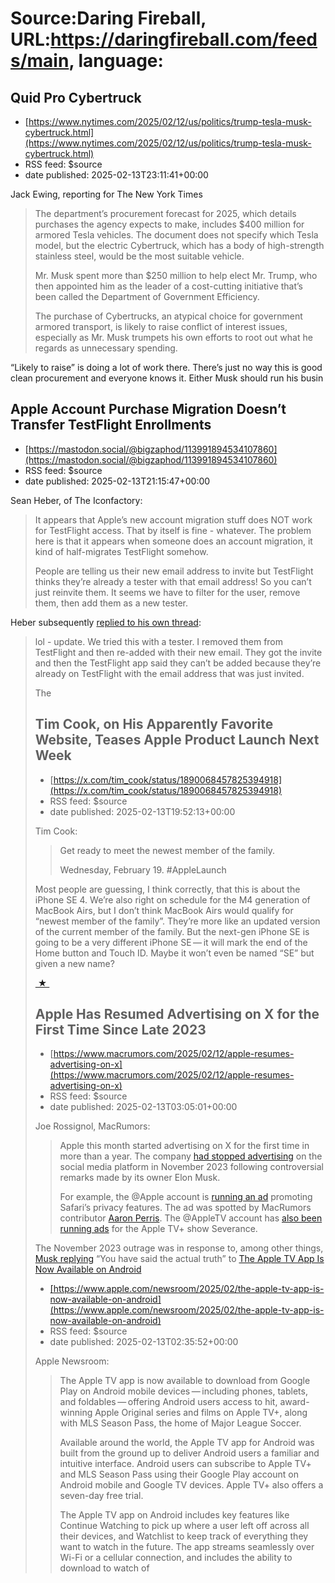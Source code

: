 # Source:Daring Fireball, URL:https://daringfireball.com/feeds/main, language:

## Quid Pro Cybertruck
 - [https://www.nytimes.com/2025/02/12/us/politics/trump-tesla-musk-cybertruck.html](https://www.nytimes.com/2025/02/12/us/politics/trump-tesla-musk-cybertruck.html)
 - RSS feed: $source
 - date published: 2025-02-13T23:11:41+00:00

<p>Jack Ewing, reporting for The New York Times</p>

<blockquote>
  <p>The department’s procurement forecast for 2025, which details
purchases the agency expects to make, includes $400 million for
armored Tesla vehicles. The document does not specify which Tesla
model, but the electric Cybertruck, which has a body of
high-strength stainless steel, would be the most suitable vehicle.</p>

<p>Mr. Musk spent more than $250 million to help elect Mr. Trump, who
then appointed him as the leader of a cost-cutting initiative
that’s been called the Department of Government Efficiency.</p>

<p>The purchase of Cybertrucks, an atypical choice for government
armored transport, is likely to raise conflict of interest issues,
especially as Mr. Musk trumpets his own efforts to root out what
he regards as unnecessary spending.</p>
</blockquote>

<p>“Likely to raise” is doing a lot of work there. There’s just no way this is good clean procurement and everyone knows it. Either Musk should run his busin

## Apple Account Purchase Migration Doesn’t Transfer TestFlight Enrollments
 - [https://mastodon.social/@bigzaphod/113991894534107860](https://mastodon.social/@bigzaphod/113991894534107860)
 - RSS feed: $source
 - date published: 2025-02-13T21:15:47+00:00

<p>Sean Heber, of The Iconfactory:</p>

<blockquote>
  <p>It appears that Apple’s new account migration stuff does NOT work
for TestFlight access. That by itself is fine - whatever. The
problem here is that it appears when someone does an account
migration, it kind of half-migrates TestFlight somehow.</p>

<p>People are telling us their new email address to invite but
TestFlight thinks they’re already a tester with that email
address! So you can’t just reinvite them. It seems we have to filter for
the user, remove them, then add them as a new tester.</p>
</blockquote>

<p>Heber subsequently <a href="https://mastodon.social/@bigzaphod/113991948583471243">replied to his own thread</a>:</p>

<blockquote>
  <p>lol - update. We tried this with a tester. I removed them from
TestFlight and then re-added with their new email. They got the
invite and then the TestFlight app said they can’t be added
because they’re already on TestFlight with the email address that
was just invited.</p>

<p>The

## Tim Cook, on His Apparently Favorite Website, Teases Apple Product Launch Next Week
 - [https://x.com/tim_cook/status/1890068457825394918](https://x.com/tim_cook/status/1890068457825394918)
 - RSS feed: $source
 - date published: 2025-02-13T19:52:13+00:00

<p>Tim Cook:</p>

<blockquote>
  <p>Get ready to meet the newest member of the family.</p>

<p>Wednesday, February 19. #AppleLaunch</p>
</blockquote>

<p>Most people are guessing, I think correctly, that this is about the iPhone SE 4. We’re also right on schedule for the M4 generation of MacBook Airs, but I don’t think MacBook Airs would qualify for “newest member of the family”. They’re more like an updated version of the current member of the family. But the next-gen iPhone SE is going to be a very different iPhone SE — it will mark the end of the Home button and Touch ID. Maybe it won’t even be named “SE” but given a new name?</p>

<div>
<a  title="Permanent link to ‘Tim Cook, on His Apparently Favorite Website, Teases Apple Product Launch Next Week’"  href="https://daringfireball.net/linked/2025/02/13/cook-x-product-launch">&nbsp;★&nbsp;</a>
</div>

## Apple Has Resumed Advertising on X for the First Time Since Late 2023
 - [https://www.macrumors.com/2025/02/12/apple-resumes-advertising-on-x](https://www.macrumors.com/2025/02/12/apple-resumes-advertising-on-x)
 - RSS feed: $source
 - date published: 2025-02-13T03:05:01+00:00

<p>Joe Rossignol, MacRumors:</p>

<blockquote>
  <p>Apple this month started advertising on X for the first time in
more than a year. The company <a href="https://www.macrumors.com/2023/11/17/apple-pauses-ads-on-x/">had stopped advertising</a> on
the social media platform in November 2023 following controversial
remarks made by its owner Elon Musk.</p>

<p>For example, the @Apple account is <a href="https://x.com/apple/status/1889089503278813659">running an ad</a> promoting
Safari’s privacy features. The ad was spotted by MacRumors
contributor <a href="https://x.com/aaronp613">Aaron Perris</a>. The @AppleTV account has <a href="https://twitter.com/AdtechBrags/status/1888708923651440701">also
been running ads</a> for the Apple TV+ show Severance.</p>
</blockquote>

<p>The November 2023 outrage was in response to, among other things, <a href="https://x.com/elonmusk/status/1724908287471272299">Musk replying</a> “You have said the actual truth” to <a href="https://x.com/breakingbaht/stat

## The Apple TV App Is Now Available on Android
 - [https://www.apple.com/newsroom/2025/02/the-apple-tv-app-is-now-available-on-android](https://www.apple.com/newsroom/2025/02/the-apple-tv-app-is-now-available-on-android)
 - RSS feed: $source
 - date published: 2025-02-13T02:35:52+00:00

<p>Apple Newsroom:</p>

<blockquote>
  <p>The Apple TV app is now available to download from Google Play on
Android mobile devices — including phones, tablets, and foldables — offering Android users access to hit, award-winning Apple
Original series and films on Apple TV+, along with MLS Season
Pass, the home of Major League Soccer.</p>

<p>Available around the world, the Apple TV app for Android was
built from the ground up to deliver Android users a familiar and
intuitive interface. Android users can subscribe to Apple TV+
and MLS Season Pass using their Google Play account on Android
mobile and Google TV devices. Apple TV+ also offers a seven-day
free trial.</p>

<p>The Apple TV app on Android includes key features like Continue
Watching to pick up where a user left off across all their
devices, and Watchlist to keep track of everything they want to
watch in the future. The app streams seamlessly over Wi-Fi or a
cellular connection, and includes the ability to download to watch
of

